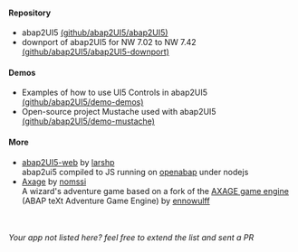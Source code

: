 #### Repository
* abap2UI5 [(github/abap2UI5/abap2UI5)](https://github.com/abap2UI5/abap2UI5)
* downport of abap2UI5 for NW 7.02 to NW 7.42 [(github/abap2UI5/abap2UI5-downport)](https://github.com/abap2UI5/abap2UI5-downport)

#### Demos
* Examples of how to use UI5 Controls in abap2UI5 [(github/abap2UI5/demo-demos)](https://github.com/orgs/abap2UI5/repositories)
* Open-source project Mustache used with abap2UI5 [(github/abap2UI5/demo-mustache)](https://github.com/abap2UI5/demo-mustache)

#### More
* [abap2UI5-web](https://github.com/larshp/abap2ui5-web) by [larshp](https://github.com/larshp) <br> abap2ui5 compiled to JS running on [openabap](https://github.com/open-abap) under nodejs
* [Axage](https://github.com/nomssi/axage/) by [nomssi](https://github.com/nomssi)  <br>  A wizard's adventure game based on a fork of the [AXAGE game engine](https://github.com/Ennowulff/axage) (ABAP teXt Adventure Game Engine) by [ennowulff](https://github.com/Ennowulff)

<br><br>
_Your app not listed here? feel free to extend the list and sent a PR_

